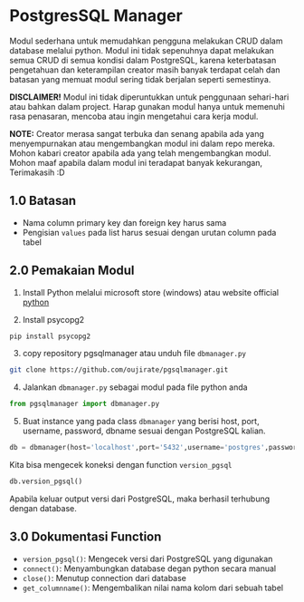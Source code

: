 # PostgresSQL Manager
Modul sederhana untuk memudahkan pengguna melakukan CRUD dalam database melalui python. Modul ini tidak sepenuhnya dapat melakukan semua CRUD di semua kondisi dalam PostgreSQL, karena keterbatasan pengetahuan dan keterampilan creator masih banyak terdapat celah dan batasan yang memuat modul sering tidak berjalan seperti semestinya.

**DISCLAIMER!**
Modul ini tidak diperuntukkan untuk penggunaan sehari-hari atau bahkan dalam project. Harap gunakan modul hanya untuk memenuhi rasa penasaran, mencoba atau ingin mengetahui cara kerja modul.

**NOTE:**
Creator merasa sangat terbuka dan senang apabila ada yang menyempurnakan atau mengembangkan modul ini dalam repo mereka. Mohon kabari creator apabila ada yang telah mengembangkan modul. Mohon maaf apabila dalam modul ini teradapat banyak kekurangan, Terimakasih :D

## 1.0 Batasan
- Nama column primary key dan foreign key harus sama
- Pengisian `values` pada list harus sesuai dengan urutan column pada tabel

## 2.0 Pemakaian Modul
1. Install Python melalui microsoft store (windows) atau website official [python](https://www.python.org/downloads/)

2. Install psycopg2
```sh
pip install psycopg2
```
3. copy repository pgsqlmanager atau unduh file `dbmanager.py`
```sh
git clone https://github.com/oujirate/pgsqlmanager.git
```
4. Jalankan `dbmanager.py` sebagai modul pada file python anda
```python
from pgsqlmanager import dbmanager.py
```
5. Buat instance yang pada class `dbmanager` yang berisi host, port, username, password, dbname sesuai dengan PostgreSQL kalian. 
```python
db = dbmanager(host='localhost',port='5432',username='postgres',password='admin123',dbname='mydatabase')
```
Kita bisa mengecek koneksi dengan function `version_pgsql`
```python
db.version_pgsql()
```
Apabila keluar output versi dari PostgreSQL, maka berhasil terhubung dengan database.

## 3.0 Dokumentasi Function
- `version_pgsql()`: Mengecek versi dari PostgreSQL yang digunakan
- `connect()`: Menyambungkan database degan python secara manual
- `close()`: Menutup connection dari database
- `get_columnname()`: Mengembalikan nilai nama kolom dari sebuah tabel

